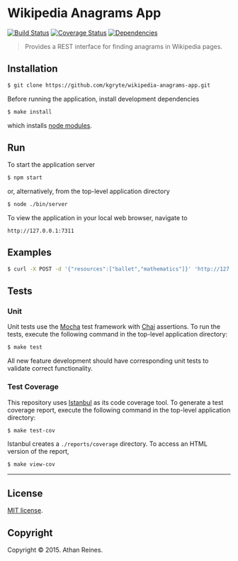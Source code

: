 Wikipedia Anagrams App
===

[![Build Status][travis-image]][travis-url] [![Coverage Status][coveralls-image]][coveralls-url] [![Dependencies][dependencies-image]][dependencies-url]

> Provides a REST interface for finding anagrams in Wikipedia pages.


## Installation

``` bash
$ git clone https://github.com/kgryte/wikipedia-anagrams-app.git
```

Before running the application, install development dependencies

``` bash
$ make install
```

which installs [node modules](https://www.npmjs.org/).



## Run

To start the application server

``` bash
$ npm start
```

or, alternatively, from the top-level application directory

``` bash
$ node ./bin/server
```

To view the application in your local web browser, navigate to

```
http://127.0.0.1:7311
```



## Examples

``` bash
$ curl -X POST -d '{"resources":["ballet","mathematics"]}' 'http://127.0.0.1:7311/anagrams' --header "Content-type:application/json"
```



## Tests

### Unit

Unit tests use the [Mocha](http://mochajs.org/) test framework with [Chai](http://chaijs.com) assertions. To run the tests, execute the following command in the top-level application directory:

``` bash
$ make test
```

All new feature development should have corresponding unit tests to validate correct functionality.


### Test Coverage

This repository uses [Istanbul](https://github.com/gotwarlost/istanbul) as its code coverage tool. To generate a test coverage report, execute the following command in the top-level application directory:

``` bash
$ make test-cov
```

Istanbul creates a `./reports/coverage` directory. To access an HTML version of the report,

``` bash
$ make view-cov
```



---
## License

[MIT license](http://opensource.org/licenses/MIT). 


## Copyright

Copyright &copy; 2015. Athan Reines.


[travis-image]: http://img.shields.io/travis/kgryte/wikipedia-anagrams-app/master.svg
[travis-url]: https://travis-ci.org/kgryte/wikipedia-anagrams-app

[coveralls-image]: https://img.shields.io/coveralls/kgryte/wikipedia-anagrams-app/master.svg
[coveralls-url]: https://coveralls.io/r/kgryte/wikipedia-anagrams-app?branch=master

[dependencies-image]: http://img.shields.io/david/kgryte/wikipedia-anagrams-app.svg
[dependencies-url]: https://david-dm.org/kgryte/wikipedia-anagrams-app

[dev-dependencies-image]: http://img.shields.io/david/dev/kgryte/wikipedia-anagrams-app.svg
[dev-dependencies-url]: https://david-dm.org/dev/kgryte/wikipedia-anagrams-app

[github-issues-image]: http://img.shields.io/github/issues/kgryte/wikipedia-anagrams-app.svg
[github-issues-url]: https://github.com/kgryte/wikipedia-anagrams-app/issues
